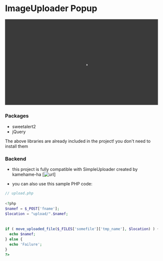 # ImageUploader Popup
![](screenshots/2022-03-15-13-50-43-Trim.gif)

### Packages
* sweetalert2
* jQuery

The above libraries are already included in the project! you don't need to install them

### Backend
* this project is fully compatible with SimpleUploader created by kamehame-ha [![url](https://github.com/kamehame-ha/simple-uploader)]

* you can also use this sample PHP code:
```php
// upload.php

<?php
$namef = $_POST['fname'];
$location = "upload/".$namef;


if ( move_uploaded_file($_FILES['somefile']['tmp_name'], $location) ) { 
  echo $namef; 
} else { 
  echo 'Failure'; 
}
?>
```





